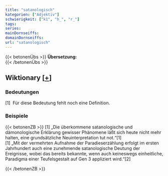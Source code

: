 ```yaml
---
title: "satanologisch"
kategorien: ["Adjektiv"]
schwierigkeit: ["k1", "h_", "r_"]
tags:
series:
mainDornseiffs:
domainDornseiffs:
url: "satanologisch"
---
```


{{< betonenÜbs >}}
**Übersetzung:**  
{{< /betonenÜbs >}}

## Wiktionary [[+](https://de.wiktionary.org/wiki/satanologisch)]

### Bedeutungen
[1]  Für diese Bedeutung fehlt noch eine Definition.  

### Beispiele
{{< betonenZB >}}
[1] „Die überkommene satanologische und dämonologische Erklärung gewisser Phänomene läßt sich heute nicht mehr halten, eine grundsätzliche Neuinterpretation tut not.“[1]  
[1] „Mit der vermehrten Aufnahme der Paradieserzählung erfolgt im ersten Jahrhundert auch eine zunehmende satanologische Deutung der Ereignisse, wobei das bereits bekannte, wenn auch keineswegs einheitliche, Paradigma einer Teufelsgestalt auf Gen 3 appliziert wird.“[2]  

{{< /betonenZB >}}


